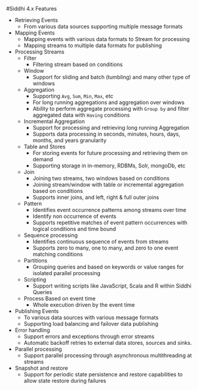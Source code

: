 #Siddhi 4.x Features

- Retrieving Events 
    - From various data sources supporting multiple message formats
 - Mapping Events
    - Mapping events with various data formats to Stream for processing
    - Mapping streams to multiple data formats for publishing
 - Processing Streams
    - Filter 
        - Filtering stream based on conditions
    - Window
        - Support for sliding and batch (tumbling) and many other type of windows  
    - Aggregation 
        - Supporting `Avg`, `Sum`, `Min`, `Max`, etc
        - For long running aggregations and aggregation over windows 
        - Ability to perform aggregate processing with `Group by` and filter aggregated data with `Having` conditions
    - Incremental Aggregation
        - Support for processing and retrieving long running Aggregation
        - Supports data processing in seconds, minutes, hours, days, months, and years granularity
    - Table and Stores
        - For storing events for future processing and retrieving them on demand
        - Supporting storage in in-memory, RDBMs, Solr, mongoDb, etc 
    - Join
        - Joining two streams, two windows based on conditions 
        - Joining stream/window with table or incremental aggregation based on conditions  
        - Supports inner joins, and left, right & full outer joins
    - Pattern 
        - Identifies event occurrence patterns among streams over time
        - Identify non occurrence of events
        - Supports repetitive matches of event pattern occurrences with logical conditions and time bound
    - Sequence processing
        - Identifies continuous sequence of events from streams
        - Supports zero to many, one to many, and zero to one event matching conditions
    - Partitions
        - Grouping queries and based on keywords or value ranges for isolated parallel processing
    - Scripting 
        - Support writing scripts like JavaScript, Scala and R within Siddhi Queries
    - Process Based on event time
        - Whole execution driven by the event time    
 - Publishing Events 
    - To various data sources with various message formats
    - Supporting load balancing and failover data publishing 
 - Error handling
    - Support errors and exceptions through error streams
    - Automatic backoff retries to external data stores, sources and sinks. 
 - Parallel processing 
    - Support parallel processing through asynchronous multithreading at streams  
 - Snapshot and restore
    - Support for periodic state persistence and restore capabilities to allow state restore during failures